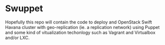 Swuppet
=======

Hopefully this repo will contain the code to deploy and OpenStack Swift Havana cluster with geo-replication (ie. a replication network) using Puppet and some kind of vitualization techonlogy such as Vagrant and Virtualbox and/or LXC.
